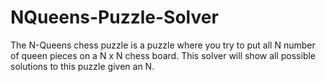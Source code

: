 # NQueens-Puzzle-Solver
The N-Queens chess puzzle is a puzzle where you try to put all N number of queen pieces on a N x N chess board. This solver will show all possible solutions to this puzzle given an N.
